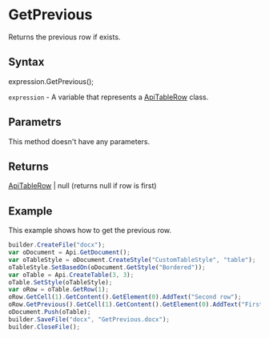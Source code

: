 # GetPrevious

Returns the previous row if exists.

## Syntax

expression.GetPrevious();

`expression` - A variable that represents a [ApiTableRow](../ApiTableRow.md) class.

## Parametrs

This method doesn't have any parameters.

## Returns

[ApiTableRow](../ApiTableRow.md) &#124; null (returns null if row is first)

## Example

This example shows how to get the previous row.

```javascript
builder.CreateFile("docx");
var oDocument = Api.GetDocument();
var oTableStyle = oDocument.CreateStyle("CustomTableStyle", "table");
oTableStyle.SetBasedOn(oDocument.GetStyle("Bordered"));
var oTable = Api.CreateTable(3, 3);
oTable.SetStyle(oTableStyle);
var oRow = oTable.GetRow(1);
oRow.GetCell(1).GetContent().GetElement(0).AddText("Second row");
oRow.GetPrevious().GetCell(1).GetContent().GetElement(0).AddText("First row");
oDocument.Push(oTable);
builder.SaveFile("docx", "GetPrevious.docx");
builder.CloseFile();
```